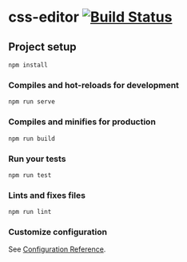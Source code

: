 # css-editor [![Build Status](https://www.travis-ci.org/nfer/css-editor.svg?branch=master)](https://www.travis-ci.org/nfer/css-editor)

## Project setup
```
npm install
```

### Compiles and hot-reloads for development
```
npm run serve
```

### Compiles and minifies for production
```
npm run build
```

### Run your tests
```
npm run test
```

### Lints and fixes files
```
npm run lint
```

### Customize configuration
See [Configuration Reference](https://cli.vuejs.org/config/).
